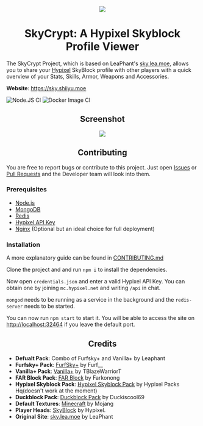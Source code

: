 <p align="center"><img src="https://i.imgur.com/Ij5J9G9.png"></p>
<h1 align="center">SkyCrypt: A Hypixel Skyblock Profile Viewer</h1>

The SkyCrypt Project, which is based on LeaPhant's [sky.lea.moe](https://sky.lea.moe), allows you to share your <a href="https://hypixel.net/">Hypixel</a> SkyBlock profile with other players with a quick overview of your Stats, Skills, Armor, Weapons and Accessories.

**Website**: https://sky.shiiyu.moe

![Node.JS CI](https://github.com/SkyCryptWebsite/SkyCrypt/workflows/Node.js%20CI/badge.svg) 
![Docker Image CI](https://github.com/SkyCryptWebsite/SkyCrypt/workflows/Docker%20Image%20CI/badge.svg) 
<h2 align="center">Screenshot</h1>

<p align="center"><img src="https://imgur.com/RNt2SCX"></p>

<h2 align="center">Contributing</h1>

You are free to report bugs or contribute to this project. Just open <a href="../../issues">Issues</a> or <a href="../../pulls">Pull Requests</a> and the Developer team will look into them.

<h3>Prerequisites</h3>

- <a href="https://nodejs.org/">Node.js</a>
- <a href="https://docs.mongodb.com/manual/administration/install-community/">MongoDB</a>
- <a href="https://redis.io/">Redis</a>
- <a href="https://api.hypixel.net/">Hypixel API Key</a>
- <a href="https://www.nginx.com/">Nginx</a> (Optional but an ideal choice for full deployment)


<h3>Installation</h3>
A more explanatory guide can be found in <a href="/CONTRIBUTING.md">CONTRIBUTING.md</a>

Clone the project and and run `npm i` to install the dependencies.

Now open `credentials.json` and enter a valid Hypixel API Key. You can obtain one by joining `mc.hypixel.net` and writing `/api` in chat.

`mongod` needs to be running as a service in the background and the `redis-server` needs to be started.

You can now run `npm start` to start it. You will be able to access the site on <a href="http://localhost:32464">http://localhost:32464</a> if you leave the default port.

<h2 align="center">Credits</h2>

- **Defualt Pack**: Combo of Furfsky+ and Vanilla+ by Leaphant
- **Furfsky+ Pack**: <a href="https://hypixel.net/threads/2138599/">FurfSky+</a> by Furf__
- **Vanilla+ Pack**: <a href="https://hypixel.net/threads/2147652/">Vanilla+</a> by TBlazeWarriorT
- **FAR Block Pack**: <a href="https://hypixel.net/threads/far-block-hypixel-skyblock-resource-pack.2377411/">FAR Block</a> by Farkonong
- **Hypixel Skyblock Pack**: <a href="https://hypixel.net/threads/hypixel-skyblock-pack-the-dungeon-update-i.2103515/">Hypixel Skyblock Pack</a> by Hypixel Packs Hq(doesn't work at the moment)
- **Duckblock Pack**: <a href="https://hypixel.net/threads/outdated-go-to-new-link-x16-v4-0-beta-duckblock-a-skyblock-pack-purely-made-by-me.2794366/">Duckblock Pack</a> by Duckiscool69
- **Default Textures**: <a href="https://www.minecraft.net/">Minecraft</a> by Mojang
- **Player Heads**: <a href="https://hypixel.net/forums/skyblock.157/">SkyBlock</a> by Hypixel. 
- **Original Site**: <a href="https://sky.lea.moe/">sky.lea.moe</a> by LeaPhant



